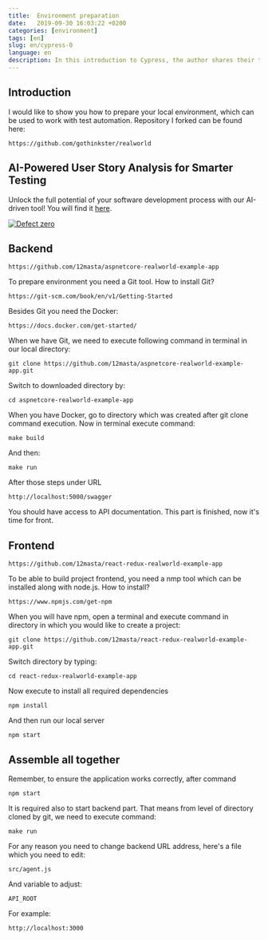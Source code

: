 ```yaml
---
title:  Environment preparation
date:   2019-09-30 16:03:22 +0200
categories: [environment]
tags: [en]
slug: en/cypress-0
language: en
description: In this introduction to Cypress, the author shares their technique for creating end-to-end tests for a web application built on ASP.NET Core and React. They explain the setup process, including installing Cypress and writing basic tests to visit web pages, search for elements, click on them, and perform assertions. They also provide a link to their repository for further reference and mention their intention to write more tests in future posts.
---
```


## Introduction

I would like to show you how to prepare your local environment, which can be used to work with test automation.
Repository I forked can be found here:

    https://github.com/gothinkster/realworld

## AI-Powered User Story Analysis for Smarter Testing

Unlock the full potential of your software development process with our AI-driven tool! You will find it [here](https://defectzero.com/).

[![Defect zero](https://firebasestorage.googleapis.com/v0/b/marcinstanek-a2c3b.appspot.com/o/defect%20zero%2Fdefect-zero-min.png?alt=media&token=6ca28446-47df-4391-a5a7-a5d8ca7bd0e5)](https://defectzero.com/)

## Backend

    https://github.com/12masta/aspnetcore-realworld-example-app

To prepare environment you need a Git tool. How to install Git?

    https://git-scm.com/book/en/v1/Getting-Started

Besides Git you need the Docker:

    https://docs.docker.com/get-started/

When we have Git, we need to execute following command in terminal in our local directory:

    git clone https://github.com/12masta/aspnetcore-realworld-example-app.git

Switch to downloaded directory by:

    cd aspnetcore-realworld-example-app

When you have Docker, go to directory which was created after git clone command execution. Now in terminal execute command:

    make build

And then:

    make run

After those steps under URL

    http://localhost:5000/swagger

You should have access to API documentation. This part is finished, now it's time for front.

## Frontend

    https://github.com/12masta/react-redux-realworld-example-app

To be able to build project frontend, you need a nmp tool which can be installed along with node.js. How to install?

    https://www.npmjs.com/get-npm

When you will have npm, open a  terminal and execute command in directory in which you would like to create a project:

    git clone https://github.com/12masta/react-redux-realworld-example-app.git

Switch directory by typing:

    cd react-redux-realworld-example-app

Now execute to install all required dependencies

    npm install

And then run our local server

    npm start

## Assemble all together

Remember, to ensure the application works correctly, after command

    npm start

It is required also to start backend part. That means from level of directory cloned by git, we need to execute command:

    make run

For any reason you need to change backend URL address, here's a file which you need to edit:

    src/agent.js

And variable to adjust:

    API_ROOT

For example:

    http://localhost:3000

